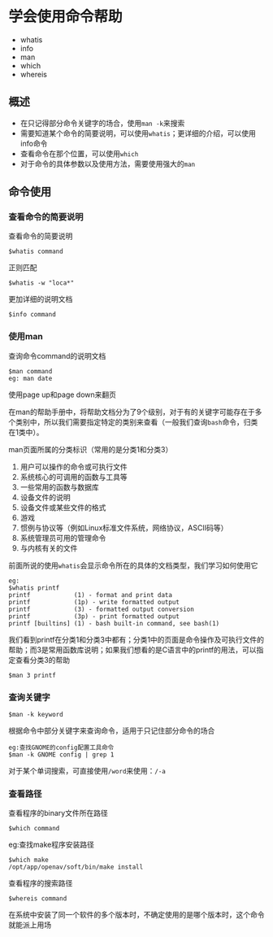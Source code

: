 # 学会使用命令帮助
- whatis
- info
- man
- which
- whereis

## 概述
- 在只记得部分命令关键字的场合，使用`man -k`来搜索
- 需要知道某个命令的简要说明，可以使用`whatis`；更详细的介绍，可以使用info命令
- 查看命令在那个位置，可以使用`which`
- 对于命令的具体参数以及使用方法，需要使用强大的`man`

## 命令使用
### 查看命令的简要说明
查看命令的简要说明
```
$whatis command
```
正则匹配
```
$whatis -w "loca*"
```
更加详细的说明文档
```
$info command
```
### 使用man
查询命令command的说明文档
```
$man command
eg: man date
```
使用page up和page down来翻页

在man的帮助手册中，将帮助文档分为了9个级别，对于有的关键字可能存在于多个类别中，所以我们需要指定特定的类别来查看（一般我们查询`bash`命令，归类在1类中）。

man页面所属的分类标识（常用的是分类1和分类3）
1. 用户可以操作的命令或可执行文件
2. 系统核心的可调用的函数与工具等
3. 一些常用的函数与数据库
4. 设备文件的说明
5. 设备文件或某些文件的格式
6. 游戏
7. 惯例与协议等（例如Linux标准文件系统，网络协议，ASCII码等）
8. 系统管理员可用的管理命令
9. 与内核有关的文件

前面所说的使用`whatis`会显示命令所在的具体的文档类型，我们学习如何使用它
```
eg:
$whatis printf
printf            (1) - format and print data
printf            (1p) - write formatted output
printf            (3) - formatted output conversion
printf            (3p) - print formatted output
printf [builtins] (1) - bash built-in command, see bash(1)
```
我们看到printf在分类1和分类3中都有；分类1中的页面是命令操作及可执行文件的帮助；而3是常用函数库说明；如果我们想看的是C语言中的printf的用法，可以指定查看分类3的帮助
```
$man 3 printf
```
### 查询关键字
```
$man -k keyword
```
根据命令中部分关键字来查询命令，适用于只记住部分命令的场合
```
eg:查找GNOME的config配置工具命令
$man -k GNOME config | grep 1
```
对于某个单词搜索，可直接使用`/word`来使用：`/-a`
### 查看路径
查看程序的binary文件所在路径
```
$which command
```
eg:查找make程序安装路径
```
$which make
/opt/app/openav/soft/bin/make install
```
查看程序的搜索路径
```
$whereis command
```
在系统中安装了同一个软件的多个版本时，不确定使用的是哪个版本时，这个命令就能派上用场
